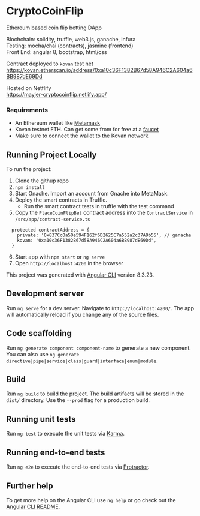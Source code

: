 # CryptoCoinFlip

Ethereum based coin flip betting DApp

Blochchain: solidity, truffle, web3.js, ganache, infura<br>
Testing: mocha/chai (contracts), jasmine (frontend)<br>
Front End: angular 8, bootstrap, html/css

Contract deployed to `kovan` test net<br>
https://kovan.etherscan.io/address/0xa10c36F1382B67d58A946C2A604a6BB987dE69Dd

Hosted on Netflify<br>
https://mayjer-cryptocoinflip.netlify.app/

### Requirements

* An Ethereum wallet like <a href="https://metamask.io/" target="_blank">Metamask</a>
* Kovan testnet ETH. Can get some from for free at a <a href="https://gitter.im/kovan-testnet/faucet" target="_blank">faucet</a>
* Make sure to connect the wallet to the Kovan network

## Running Project Locally

To run the project:
1. Clone the githup repo
2. `npm install`
3. Start Gnache. Import an account from Gnache into MetaMask.
4. Deploy the smart contracts in Truffle.
   * Run the smart contract tests in truffle with the test command
5. Copy the `PlaceCoinFlipBet` contract address into the `ContractService` in `/src/app/contract-service.ts`
```
  protected contractAddress = {
    private: '0x837Cc0a50e594F162f6D2625C7a552a2c37A9b55', // ganache
    kovan: '0xa10c36F1382B67d58A946C2A604a6BB987dE69Dd',
  }
```
6. Start app with `npm start` or `ng serve`
7. Open `http://localhost:4200` in the browser

This project was generated with [Angular CLI](https://github.com/angular/angular-cli) version 8.3.23.

## Development server

Run `ng serve` for a dev server. Navigate to `http://localhost:4200/`. The app will automatically reload if you change any of the source files.

## Code scaffolding

Run `ng generate component component-name` to generate a new component. You can also use `ng generate directive|pipe|service|class|guard|interface|enum|module`.

## Build

Run `ng build` to build the project. The build artifacts will be stored in the `dist/` directory. Use the `--prod` flag for a production build.

## Running unit tests

Run `ng test` to execute the unit tests via [Karma](https://karma-runner.github.io).

## Running end-to-end tests

Run `ng e2e` to execute the end-to-end tests via [Protractor](http://www.protractortest.org/).

## Further help

To get more help on the Angular CLI use `ng help` or go check out the [Angular CLI README](https://github.com/angular/angular-cli/blob/master/README.md).
